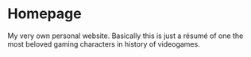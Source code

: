# Homepage
My very own personal website. Basically this is just a résumé of one the most beloved gaming characters in history of videogames.